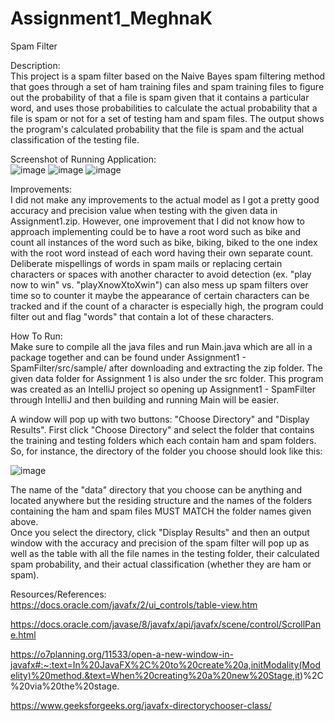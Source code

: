 # Assignment1_MeghnaK
Spam Filter

Description: <br />
This project is a spam filter based on the Naive Bayes spam filtering method that goes through a set of ham training files and spam training files to figure out the probability of that a file is spam given that it contains a particular word, and uses those probabilities to calculate the actual probability that a file is spam  or not for a set of testing ham and spam files. The output shows the program's calculated probability that the file is spam and the actual classification of the testing file.

Screenshot of Running Application: <br />
![image](https://user-images.githubusercontent.com/55290348/110877331-4002b280-82a7-11eb-9348-95cd1eb833f7.png)
![image](https://user-images.githubusercontent.com/55290348/110877674-c1f2db80-82a7-11eb-9548-996250b36b93.png)
![image](https://user-images.githubusercontent.com/55290348/110877749-e2bb3100-82a7-11eb-8deb-e4a9ddaf3c21.png)

Improvements: <br />
I did not make any improvements to the actual model as I got a pretty good accuracy and precision value when testing with the given data in Assignment1.zip. However, one improvement that I did not know how to approach implementing could be to have a root word such as bike and count all instances of the word such as bike, biking, biked to the one index with the root word instead of each word having their own separate count. Deliberate mispellings of words in spam mails or replacing certain characters or spaces with another character to avoid detection (ex. "play now to win" vs. "playXnowXtoXwin") can also mess up spam filters over time so to counter it maybe the appearance of certain characters can be tracked and if the count of a character is especially high, the program could filter out and flag "words" that contain a lot of these characters.

How To Run: <br />
Make sure to compile all the java files and run Main.java which are all in a package together and can be found under Assignment1 - SpamFilter/src/sample/ after downloading and extracting the zip folder. The given data folder for Assignment 1 is also under the src folder. This program was created as an IntelliJ project so opening up Assignment1 - SpamFilter through IntelliJ and then building and running Main will be easier.

A window will pop up with two buttons: "Choose Directory" and "Display Results". First click "Choose Directory" and select the folder that contains the training and testing folders which each contain ham and spam folders. So, for instance, the directory of the folder you choose should look like this:

![image](https://user-images.githubusercontent.com/55290348/110878179-b653e480-82a8-11eb-9136-14226fe6c98c.png)
       
The name of the "data" directory that you choose can be anything and located anywhere but the residing structure and the names of the folders containing the ham and spam files MUST MATCH the folder names given above. <br />
Once you select the directory, click "Display Results" and then an output window with the accuracy and precision of the spam filter will pop up as well as the table with all the file names in the testing folder, their calculated spam probability, and their actual classification (whether they are ham or spam).
    
Resources/References: <br />
https://docs.oracle.com/javafx/2/ui_controls/table-view.htm

https://docs.oracle.com/javase/8/javafx/api/javafx/scene/control/ScrollPane.html

https://o7planning.org/11533/open-a-new-window-in-javafx#:~:text=In%20JavaFX%2C%20to%20create%20a,initModality(Modelity)%20method.&text=When%20creating%20a%20new%20Stage,it)%2C%20via%20the%20stage.

https://www.geeksforgeeks.org/javafx-directorychooser-class/
